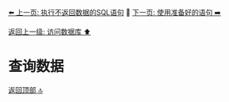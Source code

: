 [⬅️ 上一页: 执行不返回数据的SQL语句](执行不返回数据的SQL语句) 🚦 [下一页: 使用准备好的语句 ➡️](使用准备好的语句)

[返回上一级: 访问数据库 ⬆️](../访问数据库)

# 查询数据

[返回顶部 🔝](#查询数据)